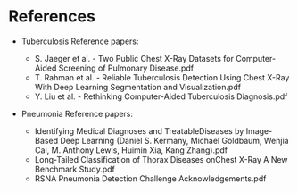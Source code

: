 # References

- Tuberculosis Reference papers:
  - S. Jaeger et al. - Two Public Chest X-Ray Datasets for Computer-Aided Screening of Pulmonary Disease.pdf
  - T. Rahman et al. - Reliable Tuberculosis Detection Using Chest X-Ray With Deep Learning Segmentation and Visualization.pdf
  - Y. Liu et al. - Rethinking Computer-Aided Tuberculosis Diagnosis.pdf

- Pneumonia Reference papers:
  - Identifying Medical Diagnoses and TreatableDiseases by Image-Based Deep Learning (Daniel S. Kermany, Michael Goldbaum, Wenjia Cai, M. Anthony Lewis, Huimin Xia, Kang Zhang).pdf
  - Long-Tailed Classification of Thorax Diseases onChest X-Ray A New Benchmark Study.pdf
  - RSNA Pneumonia Detection Challenge Acknowledgements.pdf

